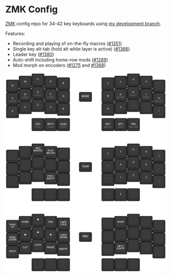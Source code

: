# ZMK Config

[ZMK](https://zmk.dev) config repo for 34-42 key keyboards using [my development branch](https://github.com/nickconway/zmk/tree/dev).

Features:
- Recording and playing of on-the-fly macros ([#1351](https://github.com/zmkfirmware/zmk/pull/1351))
- Single key alt-tab (hold alt while layer is active) ([#1366](https://github.com/zmkfirmware/zmk/pull/1366))
- Leader key ([#1380](https://github.com/zmkfirmware/zmk/pull/1380))
- Auto-shift including home-row mods ([#1289](https://github.com/zmkfirmware/zmk/pull/1289))
- Mod morph on encoders ([#1275](https://github.com/zmkfirmware/zmk/pull/1275) and [#1368](https://github.com/zmkfirmware/zmk/pull/1368))

![layout](./layout.png?)
